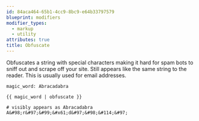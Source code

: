 ```yaml
---
id: 84aca464-65b1-4cc9-8bc9-e64b33797579
blueprint: modifiers
modifier_types:
  - markup
  - utility
attributes: true
title: Obfuscate
---
```

Obfuscates a string with special characters making it hard for spam bots to sniff out and scrape off your site. Still appears like the same string to the reader. This is usually used for email addresses.

```.language-yaml
magic_word: Abracadabra
```

```
{{ magic_word | obfuscate }}
```

```.language-output
# visibly appears as Abracadabra
A&#98;r&#97;&#99;&#x61;d&#97;&#98;&#114;&#97;
```
